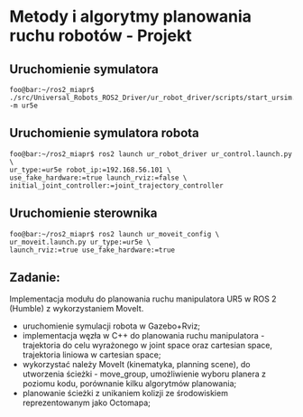 # Metody i algorytmy planowania ruchu robotów - Projekt
## Uruchomienie symulatora
```console
foo@bar:~/ros2_miapr$ ./src/Universal_Robots_ROS2_Driver/ur_robot_driver/scripts/start_ursim.sh -m ur5e
```
## Uruchomienie symulatora robota
```console
foo@bar:~/ros2_miapr$ ros2 launch ur_robot_driver ur_control.launch.py \ 
ur_type:=ur5e robot_ip:=192.168.56.101 \
use_fake_hardware:=true launch_rviz:=false \
initial_joint_controller:=joint_trajectory_controller
```
## Uruchomienie sterownika
```console
foo@bar:~/ros2_miapr$ ros2 launch ur_moveit_config \
ur_moveit.launch.py ur_type:=ur5e \
launch_rviz:=true use_fake_hardware:=true
```
## Zadanie:
Implementacja modułu do planowania ruchu manipulatora UR5 w ROS 2 (Humble) z wykorzystaniem MoveIt.
- uruchomienie symulacji robota w Gazebo+Rviz;
- implementacja węzła w C++ do planowania ruchu manipulatora - trajektoria do celu wyrażonego w joint space oraz cartesian space, trajektoria liniowa w cartesian space;
- wykorzystać należy MoveIt (kinematyka, planning scene), do utworzenia ścieżki - move_group,  umożliwienie wyboru planera z poziomu kodu, porównanie kilku algorytmów planowania;   
- planowanie ścieżki z unikaniem kolizji ze środowiskiem reprezentowanym jako Octomapa;